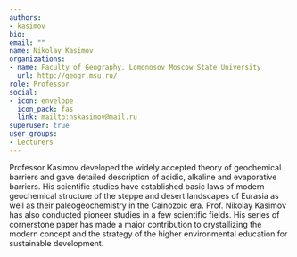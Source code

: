 ```yaml
---
authors:
- kasimov
bio:
email: ""
name: Nikolay Kasimov
organizations:
- name: Faculty of Geography, Lomonosov Moscow State University
  url: http://geogr.msu.ru/
role: Professor
social:
- icon: envelope
  icon_pack: fas
  link: mailto:nskasimov@mail.ru
superuser: true
user_groups:
- Lecturers
---
```


Professor Kasimov  developed the widely accepted theory of geochemical barriers and gave detailed description of acidic, alkaline and evaporative barriers. His scientific studies have established basic laws of modern geochemical structure of the steppe and desert landscapes of Eurasia as well as their paleogeochemistry in the Cainozoic era.  Prof. Nikolay Kasimov has also conducted pioneer studies in a few scientific fields. His series of cornerstone paper has made a major contribution to crystallizing the modern concept and the strategy of the higher environmental education for sustainable development.
